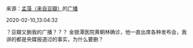 来源：[孟藻（来自豆瓣）](https://www.douban.com/people/58493958/)的[广播](https://www.douban.com/people/58493958/status/2801876641/)


2020-02-10_13:04:32


？豆瓣又删我的广播？？？
金银潭医院黄朝林确诊，他一直出席各种发布会，我讲的都是央媒报道过的事实，为什么要删？
